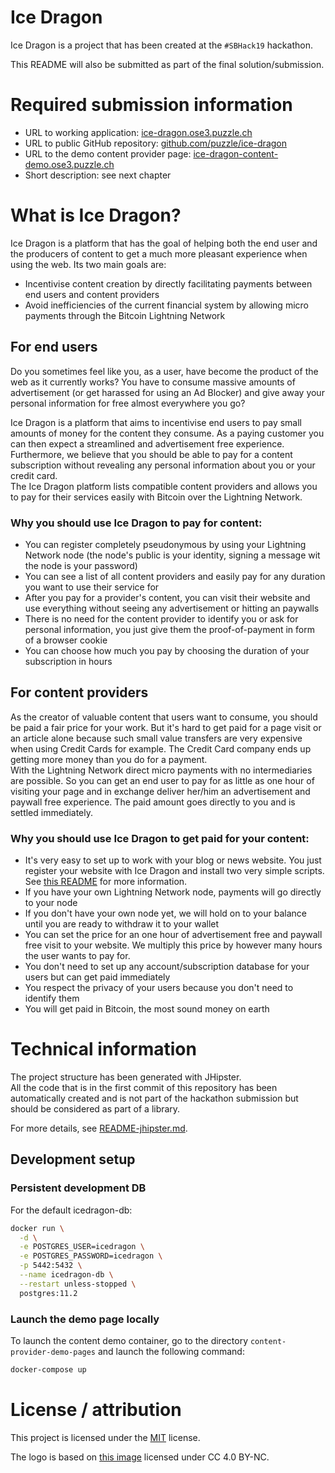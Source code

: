 # Ice Dragon

Ice Dragon is a project that has been created at the `#SBHack19` hackathon.

This README will also be submitted as part of the final solution/submission.

# Required submission information

- URL to working application: [ice-dragon.ose3.puzzle.ch](https://ice-dragon.ose3.puzzle.ch)
- URL to public GitHub repository: [github.com/puzzle/ice-dragon](https://github.com/puzzle/ice-dragon)
- URL to the demo content provider page: [ice-dragon-content-demo.ose3.puzzle.ch](https://ice-dragon-content-demo.ose3.puzzle.ch)
- Short description: see next chapter

# What is Ice Dragon?

Ice Dragon is a platform that has the goal of helping both the end user and the producers of content to get a much more pleasant experience when using the web. Its two main goals are:

- Incentivise content creation by directly facilitating payments between end users and content providers
- Avoid inefficiencies of the current financial system by allowing micro payments through the Bitcoin Lightning Network

## For end users

Do you sometimes feel like you, as a user, have become the product of the web as it currently works? You have to consume massive amounts of advertisement (or get harassed for using an Ad Blocker) and give away your personal information for free almost everywhere you go?

Ice Dragon is a platform that aims to incentivise end users to pay small amounts of money for the content they consume. As a paying customer you can then expect a streamlined and advertisement free experience. Furthermore, we believe that you should be able to pay for a content subscription without revealing any personal information about you or your credit card.  
The Ice Dragon platform lists compatible content providers and allows you to pay for their services easily with Bitcoin over the Lightning Network.

### Why you should use Ice Dragon to pay for content:

- You can register completely pseudonymous by using your Lightning Network node (the node's public is your identity, signing a message wit the node is your password)
- You can see a list of all content providers and easily pay for any duration you want to use their service for
- After you pay for a provider's content, you can visit their website and use everything without seeing any advertisement or hitting an paywalls
- There is no need for the content provider to identify you or ask for personal information, you just give them the proof-of-payment in form of a browser cookie
- You can choose how much you pay by choosing the duration of your subscription in hours

## For content providers

As the creator of valuable content that users want to consume, you should be paid a fair price for your work. But it's hard to get paid for a page visit or an article alone because such small value transfers are very expensive when using Credit Cards for example. The Credit Card company ends up getting more money than you do for a payment.  
With the Lightning Network direct micro payments with no intermediaries are possible. So you can get an end user to pay for as little as one hour of visiting your page and in exchange deliver her/him an advertisement and paywall free experience. The paid amount goes directly to you and is settled immediately.

### Why you should use Ice Dragon to get paid for your content:

- It's very easy to set up to work with your blog or news website. You just register your website with Ice Dragon and install two very simple scripts.
  See [this README](content-provider-scripts/README.md) for more information.
- If you have your own Lightning Network node, payments will go directly to your node
- If you don't have your own node yet, we will hold on to your balance until you are ready to withdraw it to your wallet
- You can set the price for an one hour of advertisement free and paywall free visit to your website. We multiply this price by however many hours the user wants to pay for.
- You don't need to set up any account/subscription database for your users but can get paid immediately
- You respect the privacy of your users because you don't need to identify them
- You will get paid in Bitcoin, the most sound money on earth

# Technical information

The project structure has been generated with JHipster.  
All the code that is in the first commit of this repository has been automatically created and is not part of the
hackathon submission but should be considered as part of a library.

For more details, see [README-jhipster.md](README-jhipster.md).

## Development setup

### Persistent development DB

For the default icedragon-db:

```bash
docker run \
  -d \
  -e POSTGRES_USER=icedragon \
  -e POSTGRES_PASSWORD=icedragon \
  -p 5442:5432 \
  --name icedragon-db \
  --restart unless-stopped \
  postgres:11.2
```

### Launch the demo page locally

To launch the content demo container, go to the directory `content-provider-demo-pages` and launch the following command:

```bash
docker-compose up
```

# License / attribution

This project is licensed under the [MIT](LICENSE) license.

The logo is based on [this image](https://www.pngarts.com/explore/119269) licensed under CC 4.0 BY-NC.
